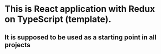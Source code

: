 # This is React application with Redux on TypeScript (template). 

## It is supposed to be used as a starting point in all projects
